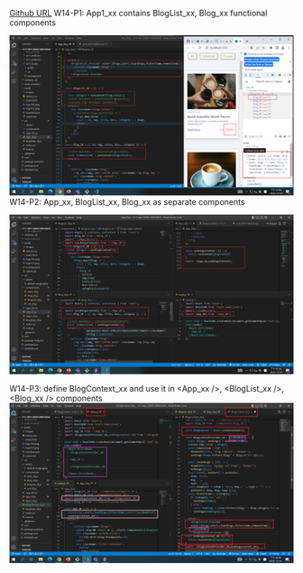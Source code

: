 [Github URL](https://github.com/a88019401/1111-wp1-DEMO-909410028.git)
W14-P1: App1_xx contains BlogList_xx, Blog_xx functional components



![](w14-p1.png)
W14-P2: App_xx, BlogList_xx, Blog_xx as separate components



![](w14-p2.png)


W14-P3: define BlogContext_xx and use it in <App_xx />, <BlogList_xx />, <Blog_xx /> components
![](w14-p3.png)